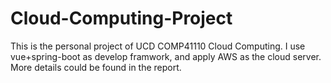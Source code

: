 # Cloud-Computing-Project
This is the personal project of UCD COMP41110 Cloud Computing. I use vue+spring-boot as develop framwork, and apply AWS as the cloud server.
More details could be found in the report.